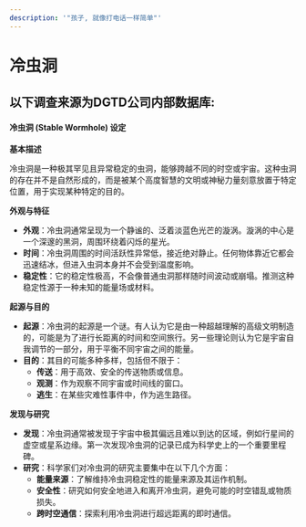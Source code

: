 ```yaml
---
description: '"孩子, 就像打电话一样简单"'
---
```


# 冷虫洞

## 以下调查来源为DGTD公司内部数据库:&#x20;

#### 冷虫洞 (Stable Wormhole) 设定

**基本描述**

冷虫洞是一种极其罕见且异常稳定的虫洞，能够跨越不同的时空或宇宙。这种虫洞的存在并不是自然形成的，而是被某个高度智慧的文明或神秘力量刻意放置于特定位置，用于实现某种特定的目的。

**外观与特征**

* **外观**：冷虫洞通常呈现为一个静谧的、泛着淡蓝色光芒的漩涡。漩涡的中心是一个深邃的黑洞，周围环绕着闪烁的星光。
* **时间**：冷虫洞周围的时间活跃性异常低，接近绝对静止。任何物体靠近它都会迅速结冰，但进入虫洞本身并不会受到温度影响。
* **稳定性**：它的稳定性极高，不会像普通虫洞那样随时间波动或崩塌。推测这种稳定性源于一种未知的能量场或材料。

**起源与目的**

* **起源**：冷虫洞的起源是一个谜。有人认为它是由一种超越理解的高级文明制造的，可能是为了进行长距离的时间和空间旅行。另一些理论则认为它是宇宙自我调节的一部分，用于平衡不同宇宙之间的能量。
* **目的**：其目的可能多种多样，包括但不限于：
  * **传送**：用于高效、安全的传送物质或信息。
  * **观测**：作为观察不同宇宙或时间线的窗口。
  * **逃生**：在某些灾难性事件中，作为逃生路径。

**发现与研究**

* **发现**：冷虫洞通常被发现于宇宙中极其偏远且难以到达的区域，例如行星间的虚空或星系边缘。第一次发现冷虫洞的记录已成为科学史上的一个重要里程碑。
* **研究**：科学家们对冷虫洞的研究主要集中在以下几个方面：
  * **能量来源**：了解维持冷虫洞稳定性的能量来源及其运作机制。
  * **安全性**：研究如何安全地进入和离开冷虫洞，避免可能的时空错乱或物质损失。
  * **跨时空通信**：探索利用冷虫洞进行超远距离的即时通信。
